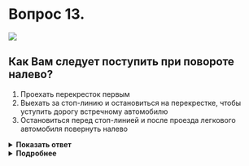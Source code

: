 # Вопрос 13.

![](https://s.drom.ru/i24227/pdd/tickets/2016/1542608366.jpg)

## Как Вам следует поступить при повороте налево?

1. Проехать перекресток первым
2. Выехать за стоп-линию и остановиться на перекрестке, чтобы уступить дорогу встречному автомобилю
3. Остановиться перед стоп-линией и после проезда легкового автомобиля повернуть налево

<details>
<summary><b>Показать ответ</b></summary>
Правильный ответ: 2
</details>
<details>
<summary><b>Подробнее</b></summary>
Остановка не далее стоп-линии обязательна при запрещающем сигнале светофора. Вам же горит «зелёный». Без остановки выезжаете на перекрёсток и перед поворотом налево останавливаетесь, чтобы уступить дорогу легковому автомобилю, движущемуся прямо со встречного направления.
(«Горизонтальная разметка», пункты 6.13, 6.2, 13.3, 13.4 ПДД)
</details>